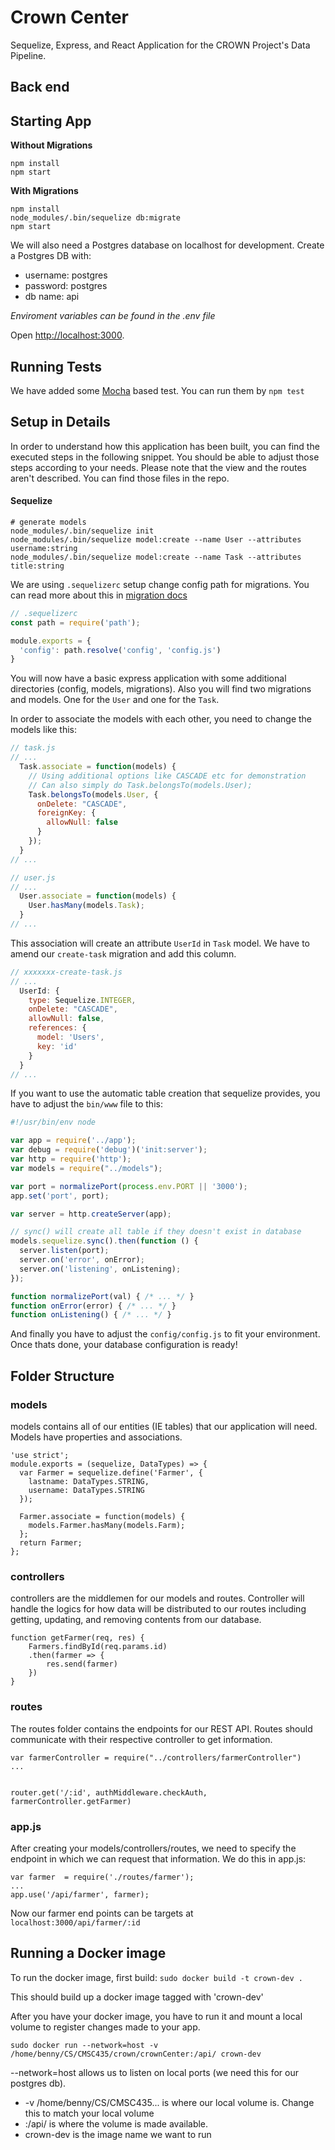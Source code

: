 # Crown Center

Sequelize, Express, and React Application for the CROWN Project's Data Pipeline.

## Back end
## Starting App

**Without Migrations**

```
npm install
npm start
```

**With Migrations**

```
npm install
node_modules/.bin/sequelize db:migrate
npm start
```

We will also need a Postgres database on localhost for development. 
Create a Postgres DB with:
* username: postgres
* password: postgres
* db name: api

*Enviroment variables can be found in the .env file*

Open [http://localhost:3000](http://localhost:3000). 

## Running Tests

We have added some [Mocha](https://mochajs.org) based test. You can run them by `npm test`


## Setup in Details

In order to understand how this application has been built, you can find the
executed steps in the following snippet. You should be able to adjust those
steps according to your needs. Please note that the view and the routes aren't
described. You can find those files in the repo.

#### Sequelize 

```
# generate models
node_modules/.bin/sequelize init
node_modules/.bin/sequelize model:create --name User --attributes username:string
node_modules/.bin/sequelize model:create --name Task --attributes title:string
```

We are using `.sequelizerc` setup change config path for migrations. You can read more about this in [migration docs](http://docs.sequelizejs.com/manual/tutorial/migrations.html#the-sequelizerc-file)

```js
// .sequelizerc
const path = require('path');

module.exports = {
  'config': path.resolve('config', 'config.js')
}
```

You will now have a basic express application with some additional directories
(config, models, migrations). Also you will find two migrations and models.
One for the `User` and one for the `Task`.

In order to associate the models with each other, you need to change the models
like this:

```js
// task.js
// ...
  Task.associate = function(models) {
    // Using additional options like CASCADE etc for demonstration
    // Can also simply do Task.belongsTo(models.User);
    Task.belongsTo(models.User, {
      onDelete: "CASCADE",
      foreignKey: {
        allowNull: false
      }
    });
  }
// ...
```

```js
// user.js
// ...
  User.associate = function(models) {
    User.hasMany(models.Task);
  }
// ...
```

This association will create an attribute `UserId` in `Task` model. We have to amend our `create-task` migration and add this column.

```js
// xxxxxxx-create-task.js
// ...
  UserId: {
    type: Sequelize.INTEGER,
    onDelete: "CASCADE",
    allowNull: false,
    references: {
      model: 'Users',
      key: 'id'
    }
  }
// ...
```

If you want to use the automatic table creation that sequelize provides,
you have to adjust the `bin/www` file to this:

```js
#!/usr/bin/env node

var app = require('../app');
var debug = require('debug')('init:server');
var http = require('http');
var models = require("../models");

var port = normalizePort(process.env.PORT || '3000');
app.set('port', port);

var server = http.createServer(app);

// sync() will create all table if they doesn't exist in database
models.sequelize.sync().then(function () {
  server.listen(port);
  server.on('error', onError);
  server.on('listening', onListening);
});

function normalizePort(val) { /* ... */ }
function onError(error) { /* ... */ }
function onListening() { /* ... */ }
```

And finally you have to adjust the `config/config.js` to fit your environment.
Once thats done, your database configuration is ready!

## Folder Structure
### models
models contains all of our entities (IE tables) that our application will need. Models have properties and associations. 
```
'use strict';
module.exports = (sequelize, DataTypes) => {
  var Farmer = sequelize.define('Farmer', {
    lastname: DataTypes.STRING,
    username: DataTypes.STRING
  });

  Farmer.associate = function(models) {
    models.Farmer.hasMany(models.Farm);
  };
  return Farmer;
};
```
### controllers
controllers are the middlemen for our models and routes. Controller will handle the logics for how data will be distributed to our routes including getting, updating, and removing contents from our database.

```
function getFarmer(req, res) {
    Farmers.findById(req.params.id)
    .then(farmer => {
        res.send(farmer)
    })
}
```

### routes
The routes folder contains the endpoints for our REST API. Routes should communicate with their respective controller to get information. 


```
var farmerController = require("../controllers/farmerController")
... 


router.get('/:id', authMiddleware.checkAuth, farmerController.getFarmer)

```

### app.js
After creating your models/controllers/routes, we need to specify the endpoint in which we can request that information.
We do this in app.js:

```
var farmer  = require('./routes/farmer');
...
app.use('/api/farmer', farmer);

```
Now our farmer end points can be targets at `localhost:3000/api/farmer/:id`


## Running a Docker image
To run the docker image, first build:
`sudo docker build -t crown-dev .`

This should build up a docker image tagged with 'crown-dev'

After you have your docker image, you have to run it and mount a local volume to register changes made to your app.

`sudo docker run --network=host -v /home/benny/CS/CMSC435/crown/crownCenter:/api/ crown-dev`

--network=host allows us to listen on local ports (we need this for our postgres db). 

* -v /home/benny/CS/CMSC435... is where our local volume is. Change this to match your local volume
* :/api/ is where the volume is made available. 
* crown-dev is the image name we want to run

